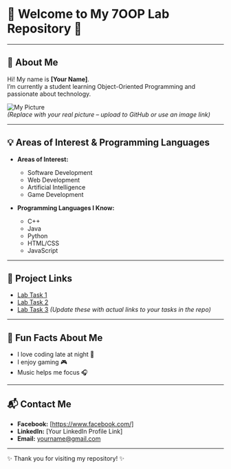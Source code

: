 # 🌟 Welcome to My 7OOP Lab Repository 🌟

---

## 👤 About Me
Hi! My name is **[Your Name]**.  
I’m currently a student learning Object-Oriented Programming and passionate about technology.

![My Picture](https://via.placeholder.com/150)  
*(Replace with your real picture – upload to GitHub or use an image link)*

---

## 💡 Areas of Interest & Programming Languages
- **Areas of Interest:**
  - Software Development
  - Web Development
  - Artificial Intelligence
  - Game Development

- **Programming Languages I Know:**
  - C++
  - Java
  - Python
  - HTML/CSS
  - JavaScript

---

## 🔗 Project Links
- [Lab Task 1](https://docs.google.com/document/d/1FCXkM5t90-3nzJkuJ048NhGmEFe4qiZu9vtfyVF8CC8/edit?pli=1&tab=t.0)
- [Lab Task 2](#)
- [Lab Task 3](#)
*(Update these with actual links to your tasks in the repo)*

---

## 🎉 Fun Facts About Me
- I love coding late at night 🌙  
- I enjoy gaming 🎮  
- Music helps me focus 🎧  

---

## 📬 Contact Me
- **Facebook:** [https://www.facebook.com/]  
- **LinkedIn:** [Your LinkedIn Profile Link]  
- **Email:** yourname@gmail.com  

---
✨ Thank you for visiting my repository! ✨
